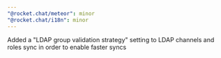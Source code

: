 ```yaml
---
"@rocket.chat/meteor": minor
"@rocket.chat/i18n": minor
---
```


Added a "LDAP group validation strategy" setting to LDAP channels and roles sync in order to enable faster syncs
